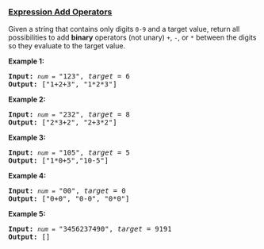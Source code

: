 ### [Expression Add Operators](https://leetcode.com/problems/expression-add-operators)

<p>Given a string that contains only digits <code>0-9</code> and a target value, return all possibilities to add <b>binary</b> operators (not unary) <code>+</code>, <code>-</code>, or <code>*</code> between the digits so they evaluate to the target value.</p>

<p><b>Example 1:</b></p>

<pre>
<b>Input:</b> <code><em>num</em> = </code>&quot;123&quot;, <em>target</em> = 6
<b>Output: </b>[&quot;1+2+3&quot;, &quot;1*2*3&quot;] 
</pre>

<p><b>Example 2:</b></p>

<pre>
<b>Input:</b> <code><em>num</em> = </code>&quot;232&quot;, <em>target</em> = 8
<b>Output: </b>[&quot;2*3+2&quot;, &quot;2+3*2&quot;]</pre>

<p><b>Example 3:</b></p>

<pre>
<b>Input:</b> <code><em>num</em> = </code>&quot;105&quot;, <em>target</em> = 5
<b>Output: </b>[&quot;1*0+5&quot;,&quot;10-5&quot;]</pre>

<p><b>Example 4:</b></p>

<pre>
<b>Input:</b> <code><em>num</em> = </code>&quot;00&quot;, <em>target</em> = 0
<b>Output: </b>[&quot;0+0&quot;, &quot;0-0&quot;, &quot;0*0&quot;]
</pre>

<p><b>Example 5:</b></p>

<pre>
<b>Input:</b> <code><em>num</em> = </code>&quot;3456237490&quot;, <em>target</em> = 9191
<b>Output: </b>[]
</pre>
